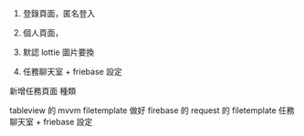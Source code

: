 
1. 登錄頁面，匿名登入

1. 個人頁面， 

1. 默認 lottie 圖片要換

2. 任務聊天室 + friebase 設定

新增任務頁面
    種類

tableview 的 mvvm filetemplate
做好 firebase 的 request 的 filetemplate
任務聊天室 + friebase 設定



    
    

